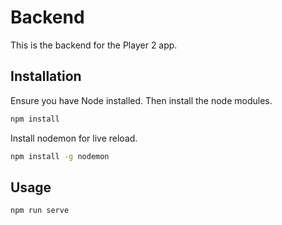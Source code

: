 # Backend

This is the backend for the Player 2 app.

## Installation

Ensure you have Node installed. Then install the node modules.

```bash
npm install
```

Install nodemon for live reload.
```bash
npm install -g nodemon
```


## Usage

```bash
npm run serve
```
